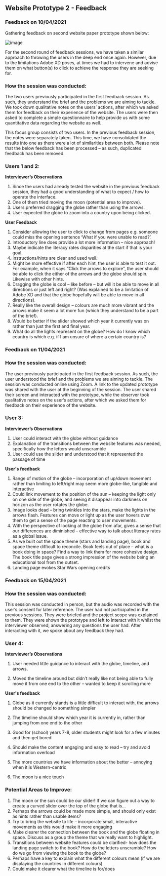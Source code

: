 ## Website Prototype 2 - Feedback
### Feedback on 10/04/2021

Gathering feedback on second website paper prototype shown below: 

![image](https://user-images.githubusercontent.com/45073537/117002266-41ff5580-acdb-11eb-8712-c4fa4caf8188.png)

For the second round of feedback sessions, we have taken a similar approach to throwing the users in the deep end once again. However, due to the limitations Adobe XD poses, at times we had to intervene and advise them on what button(s) to click to achieve the response they are seeking for. 

### How the session was conducted:

The two users previously participated in the first feedback session. As such, they understand the brief and the problems we are aiming to tackle. We took down qualitative notes on the users’ actions, after which we asked them for feedback on their experience of the website. The users were then asked to complete a simple questionnaire to help provide us with some quantitative data regarding the website as well. 

This focus group consists of two users. In the previous feedback session, the notes were separately taken. This time, we have consolidated the results into one as there were a lot of similarities between both. 
Please note that the below feedback has been processed – as such, duplicated feedback has been removed.

### Users 1 and 2:

**Interviewer’s Observations**

1. Since the users had already tested the website in the previous feedback session, they had a good understanding of what to expect / how to operate the interface. 
2. One of them tried moving the moon (potential area to improve).
3. Users preferred dragging the globe rather than using the arrows. 
4. User expected the globe to zoom into a country upon being clicked. 

**User Feedback**

1. Consider allowing the user to click to change from pages e.g. someone could miss the opening sentence ‘What if you were unable to read?’.
2. Introductory line does provide a lot more information – nice approach!
3. Maybe indicate the literacy rates disparities at the start if that is your goal.
4. Instructions/hints are clear and used well.
5. Might be more effective if after each hint, the user is able to test it out. For example, when it says “Click the arrows to explore”, the user should be able to click the either of the arrows and the globe should spin. Likewise with other hints. 
6. Dragging the globe is cool – like before – but will it be able to move in all directions or just left and right? (Was explained to be a limitation of Adobe XD and that the globe hopefully will be able to move in all directions).
7. Really like the overall design – colours are much more vibrant and the arrows make it seem a lot more fun (which they understand to be a part of the brief).
8. Would be better if the slider showed which year it currently was on rather than just the first and final year. 
9. What do all the lights represent on the globe? How do I know which country is which e.g. if I am unsure of where a certain country is?

### Feedback on 11/04/2021

### How the session was conducted:

The user previously participated in the first feedback session. As such, the user understood the brief and the problems we are aiming to tackle. The session was conducted online using Zoom. A link to the updated prototype was shared with the user at the beginning of the session. The user shared their screen and interacted with the prototype, while the observer took qualitative notes on the user’s actions, after which we asked them for feedback on their experience of the website. 

### User 3:
**Interviewer’s Observations**

1. User could interact with the globe without guidance
2. Explanation of the transitions between the website features was needed, specifically how the letters would unscramble
3. User could use the slider and understood that it represented the passage of time

**User's feedback**

1. Range of motion of the globe – incorporation of up/down movement rather than limiting to left/right may seem more globe-like, tangible and interactive
2. Could link movement to the position of the sun – keeping the light only on one side of the globe, and seeing it disappear into darkness on horizon as the user rotates the globe.
3. Image looks dead – bring twinkles into the stars, make the lights in the arrows flash. Features can move or light up as the user hovers over them to get a sense of the page reacting to user movements.
4. With the perspective of looking at the globe from afar, gives a sense that our differences are diminished – effective way to talk about literacy rates as a global issue.
5. As we built out the space theme (stars and landing page), book and space theme difficult to reconcile. Book feels out of place – what is a book doing in space? Find a way to link them for more cohesive design. The book title page gives a strong impression of the website being an educational tool from the outset.
6. Landing page evokes Star Wars opening credits

### Feedback on 15/04/2021

### How the session was conducted:
This session was conducted in person, but the audio was recorded with the user’s consent for later reference. The user had not participated in the previous sessions. They were briefed and the project scope was explained to them. They were shown the prototype and left to interact with it whilst the interviewer observed, answering any questions the user had. After interacting with it, we spoke about any feedback they had.

### User 4:
**Interviewer’s Observations**

1. User needed little guidance to interact with the globe, timeline, and arrows.

2. Moved the timeline around but didn’t really like not being able to fully move it from one end to the other – wanted to keep it scrolling more

**User's feedback**

1. Globe as it currently stands is a little difficult to interact with, the arrows should be changed to something simpler

2. The timeline should show which year it is currently in, rather than jumping from one end to the other

3. Good for (school) years 7-8, older students might look for a few minutes and then get bored

4. Should make the content engaging and easy to read – try and avoid information overload 

5. The more countries we have information about the better – annoying when it is Western-centric

7. The moon is a nice touch

### Potential Areas to Improve:
1. The moon or the sun could be our slider! If we can figure out a way to create a curved slider over the top of the globe that is...
2. Perhaps the arrows could be made more simple, and should only exist as hints rather than usable items? 
3. Try to bring the website to life – incorporate small, interactive movements as this would make it more engaging
4. Make clearer the connection between the book and the globe floating in space. Discuss as a group the theme that we really want to highlight.
5. Transitions between website features could be clarified- how does the landing page switch to the book? How do the letters unscramble? How do we go from viewing the book to the globe?
6. Perhaps have a key to explain what the different colours mean (if we are displaying the countries in different colours)
7. Could make it clearer what the timeline is for/does
